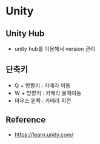 # Unity

## Unity Hub
- unity hub를 이용해서 version 관리

## 단축키
- Q + 방향키 : 카메라 이동
- W + 방향키 : 카메라 물체이동
- 마우스 왼쪽 : 카메라 회전

## Reference
- https://learn.unity.com/
